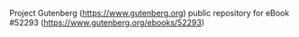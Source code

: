 Project Gutenberg (https://www.gutenberg.org) public repository for
eBook #52293 (https://www.gutenberg.org/ebooks/52293)
